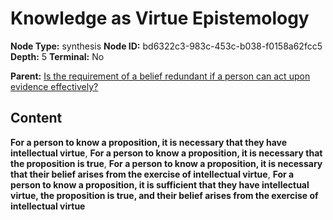 # Knowledge as Virtue Epistemology

**Node Type:** synthesis
**Node ID:** bd6322c3-983c-453c-b038-f0158a62fcc5
**Depth:** 5
**Terminal:** No

**Parent:** [Is the requirement of a belief redundant if a person can act upon evidence effectively?](is-the-requirement-of-a-belief-redundant-if-a-person-can-act-upon-evidence-effectively-antithesis-f9d0a61a-a185-4e95-b0d5-46b973688394.md)

## Content

**For a person to know a proposition, it is necessary that they have intellectual virtue**, **For a person to know a proposition, it is necessary that the proposition is true**, **For a person to know a proposition, it is necessary that their belief arises from the exercise of intellectual virtue**, **For a person to know a proposition, it is sufficient that they have intellectual virtue, the proposition is true, and their belief arises from the exercise of intellectual virtue**

